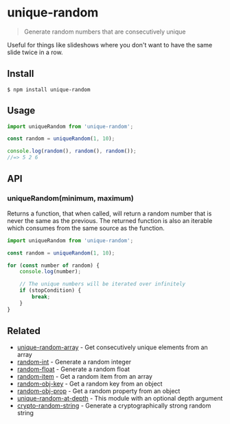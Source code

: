 # unique-random

> Generate random numbers that are consecutively unique

Useful for things like slideshows where you don't want to have the same slide twice in a row.

## Install

```
$ npm install unique-random
```

## Usage

```js
import uniqueRandom from 'unique-random';

const random = uniqueRandom(1, 10);

console.log(random(), random(), random());
//=> 5 2 6
```

## API

### uniqueRandom(minimum, maximum)

Returns a function, that when called, will return a random number that is never the same as the previous. The returned function is also an iterable which consumes from the same source as the function.

```js
import uniqueRandom from 'unique-random';

const random = uniqueRandom(1, 10);

for (const number of random) {
	console.log(number);

	// The unique numbers will be iterated over infinitely
	if (stopCondition) {
		break;
	}
}
```

## Related

- [unique-random-array](https://github.com/sindresorhus/unique-random-array) - Get consecutively unique elements from an array
- [random-int](https://github.com/sindresorhus/random-int) - Generate a random integer
- [random-float](https://github.com/sindresorhus/random-float) - Generate a random float
- [random-item](https://github.com/sindresorhus/random-item) - Get a random item from an array
- [random-obj-key](https://github.com/sindresorhus/random-obj-key) - Get a random key from an object
- [random-obj-prop](https://github.com/sindresorhus/random-obj-prop) - Get a random property from an object
- [unique-random-at-depth](https://github.com/Aweary/unique-random-at-depth) - This module with an optional depth argument
- [crypto-random-string](https://github.com/sindresorhus/crypto-random-string) - Generate a cryptographically strong random string
